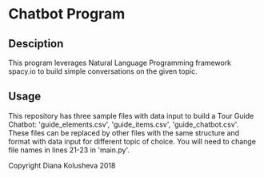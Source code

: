 # Chatbot Program

## Desciption

This program leverages Natural Language Programming framework spacy.io to build simple conversations on the given topic.

## Usage

This repository has three sample files with data input to build a Tour Guide Chatbot: 'guide_elements.csv', 'guide_items.csv', 'guide_chatbot.csv'. These files can be replaced by other files with the same structure and format with data input for different topic of choice. You will need to change file names in lines 21-23 in 'main.py'.

Copyright Diana Kolusheva 2018